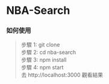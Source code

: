 # NBA-Search


### 如何使用
> 步驟 1: git clone <br> 
> 步驟 2: cd nba-search <br>
> 步驟 3: npm install <br>
> 步驟 4: npm start <br>
> 去 http://localhost:3000 觀看結果